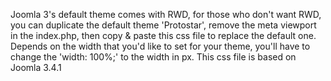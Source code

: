 Joomla 3's default theme comes with RWD, for those who don't want RWD, you can duplicate the default theme 'Protostar', remove the meta viewport in the index.php, then copy & paste this css file to replace the default one.
Depends on the width that you'd like to set for your theme, you'll have to change the 'width: 100%;' to the width in px.
This css file is based on Joomla 3.4.1
